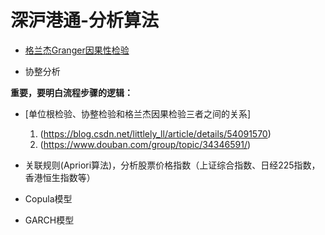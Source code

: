 # 深沪港通-分析算法

- [格兰杰Granger因果性检验](https://wenku.baidu.com/view/6eb23a03dc36a32d7375a417866fb84ae45cc361.html)

- 协整分析

**重要，要明白流程步骤的逻辑：**

- [单位根检验、协整检验和格兰杰因果检验三者之间的关系]
  1. (https://blog.csdn.net/littlely_ll/article/details/54091570)
  2. (https://www.douban.com/group/topic/34346591/)

- 关联规则(Apriori算法)，分析股票价格指数（上证综合指数、日经225指数，香港恒生指数等）

- Copula模型

- GARCH模型







